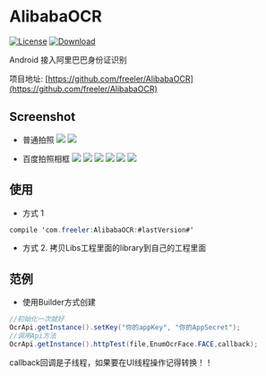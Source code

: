 # AlibabaOCR
[![License](https://img.shields.io/badge/license-Apache%202-green.svg)](https://www.apache.org/licenses/LICENSE-2.0)
 [ ![Download](https://api.bintray.com/packages/freeleragain/maven/AlibabaOCR/images/download.svg) ](https://bintray.com/freeleragain/maven/AlibabaOCR/_latestVersion)

Android 接入阿里巴巴身份证识别

项目地址: [https://github.com/freeler/AlibabaOCR](https://github.com/freeler/AlibabaOCR)

## Screenshot
- 普通拍照
![](https://github.com/freeler/AlibabaOCR/blob/develop/screenshot/front_0.png)
![](https://github.com/freeler/AlibabaOCR/blob/develop/screenshot/back_0.png)

- 百度拍照相框
![](https://github.com/freeler/AlibabaOCR/blob/develop/screenshot/front_1.png)
![](https://github.com/freeler/AlibabaOCR/blob/develop/screenshot/front_2.png)
![](https://github.com/freeler/AlibabaOCR/blob/develop/screenshot/front_3.png)
![](https://github.com/freeler/AlibabaOCR/blob/develop/screenshot/back_1.png)
![](https://github.com/freeler/AlibabaOCR/blob/develop/screenshot/back_2.png)
![](https://github.com/freeler/AlibabaOCR/blob/develop/screenshot/back_3.png)


## 使用
- 方式 1

```java
compile 'com.freeler:AlibabaOCR:#lastVersion#'
```

- 方式 2. 拷贝Libs工程里面的library到自己的工程里面

## 范例

- 使用Builder方式创建

```java
//初始化一次就好
OcrApi.getInstance().setKey("你的appKey", "你的AppSecret");
//调用Api方法
OcrApi.getInstance().httpTest(file,EnumOcrFace.FACE,callback);
```
callback回调是子线程，如果要在UI线程操作记得转换！！

